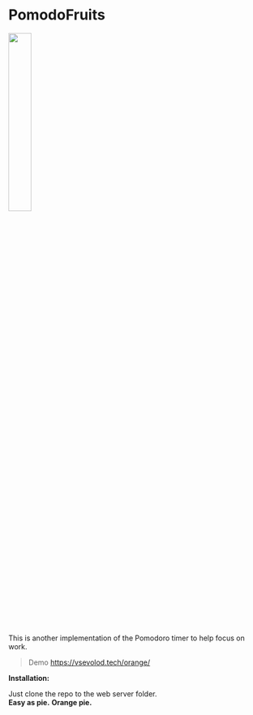 # PomodoFruits
<img src="https://user-images.githubusercontent.com/12978622/208288282-37e715ef-0c73-44df-8674-3958e3ff8671.PNG" width=30% height=30%>

This is another implementation of the Pomodoro timer to help focus on work.
>Demo https://vsevolod.tech/orange/

**Installation:**

Just clone the repo to the web server folder.  
**Easy as pie.**   **Orange pie.**
